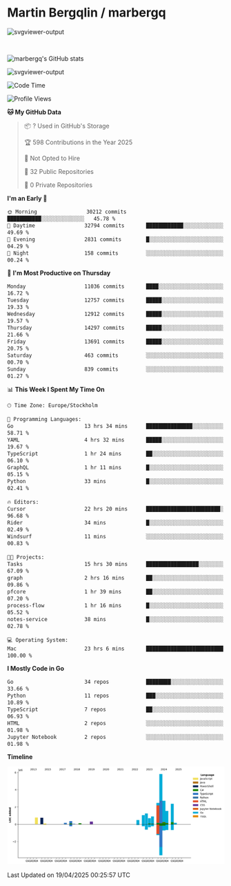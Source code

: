 # Martin Bergqlin / marbergq

![svgviewer-output](https://user-images.githubusercontent.com/2405410/206014777-22d41ecb-c24f-421d-b7d9-bba2cb5bb0de.svg)

<br>

<!--- [![Martin's Week](https://github-readme-stats.vercel.app/api/wakatime?username=marbergq&theme=dark)](https://github.com/anuraghazra/github-readme-stats) -->

![marbergq's GitHub stats](https://github-readme-stats.vercel.app/api?username=marbergq&count_private=true&show_icons=true)

![svgviewer-output](https://wakatime.com/badge/user/3f0a2069-6683-4e19-9a4a-7d21ea815067.svg)

<!--START_SECTION:waka-->
![Code Time](http://img.shields.io/badge/Code%20Time-5%2C027%20hrs%2040%20mins-blue)

![Profile Views](http://img.shields.io/badge/Profile%20Views-0-blue)

**🐱 My GitHub Data** 

> 📦 ? Used in GitHub's Storage 
 > 
> 🏆 598 Contributions in the Year 2025
 > 
> 🚫 Not Opted to Hire
 > 
> 📜 32 Public Repositories 
 > 
> 🔑 0 Private Repositories 
 > 
**I'm an Early 🐤** 

```text
🌞 Morning                30212 commits       ███████████░░░░░░░░░░░░░░   45.78 % 
🌆 Daytime                32794 commits       ████████████░░░░░░░░░░░░░   49.69 % 
🌃 Evening                2831 commits        █░░░░░░░░░░░░░░░░░░░░░░░░   04.29 % 
🌙 Night                  158 commits         ░░░░░░░░░░░░░░░░░░░░░░░░░   00.24 % 
```
📅 **I'm Most Productive on Thursday** 

```text
Monday                   11036 commits       ████░░░░░░░░░░░░░░░░░░░░░   16.72 % 
Tuesday                  12757 commits       █████░░░░░░░░░░░░░░░░░░░░   19.33 % 
Wednesday                12912 commits       █████░░░░░░░░░░░░░░░░░░░░   19.57 % 
Thursday                 14297 commits       █████░░░░░░░░░░░░░░░░░░░░   21.66 % 
Friday                   13691 commits       █████░░░░░░░░░░░░░░░░░░░░   20.75 % 
Saturday                 463 commits         ░░░░░░░░░░░░░░░░░░░░░░░░░   00.70 % 
Sunday                   839 commits         ░░░░░░░░░░░░░░░░░░░░░░░░░   01.27 % 
```


📊 **This Week I Spent My Time On** 

```text
🕑︎ Time Zone: Europe/Stockholm

💬 Programming Languages: 
Go                       13 hrs 34 mins      ███████████████░░░░░░░░░░   58.71 % 
YAML                     4 hrs 32 mins       █████░░░░░░░░░░░░░░░░░░░░   19.67 % 
TypeScript               1 hr 24 mins        ██░░░░░░░░░░░░░░░░░░░░░░░   06.10 % 
GraphQL                  1 hr 11 mins        █░░░░░░░░░░░░░░░░░░░░░░░░   05.15 % 
Python                   33 mins             █░░░░░░░░░░░░░░░░░░░░░░░░   02.41 % 

🔥 Editors: 
Cursor                   22 hrs 20 mins      ████████████████████████░   96.68 % 
Rider                    34 mins             █░░░░░░░░░░░░░░░░░░░░░░░░   02.49 % 
Windsurf                 11 mins             ░░░░░░░░░░░░░░░░░░░░░░░░░   00.83 % 

🐱‍💻 Projects: 
Tasks                    15 hrs 30 mins      █████████████████░░░░░░░░   67.09 % 
graph                    2 hrs 16 mins       ██░░░░░░░░░░░░░░░░░░░░░░░   09.86 % 
pfcore                   1 hr 39 mins        ██░░░░░░░░░░░░░░░░░░░░░░░   07.20 % 
process-flow             1 hr 16 mins        █░░░░░░░░░░░░░░░░░░░░░░░░   05.52 % 
notes-service            38 mins             █░░░░░░░░░░░░░░░░░░░░░░░░   02.78 % 

💻 Operating System: 
Mac                      23 hrs 6 mins       █████████████████████████   100.00 % 
```

**I Mostly Code in Go** 

```text
Go                       34 repos            ████████░░░░░░░░░░░░░░░░░   33.66 % 
Python                   11 repos            ███░░░░░░░░░░░░░░░░░░░░░░   10.89 % 
TypeScript               7 repos             ██░░░░░░░░░░░░░░░░░░░░░░░   06.93 % 
HTML                     2 repos             ░░░░░░░░░░░░░░░░░░░░░░░░░   01.98 % 
Jupyter Notebook         2 repos             ░░░░░░░░░░░░░░░░░░░░░░░░░   01.98 % 
```



**Timeline**

![Lines of Code chart](https://raw.githubusercontent.com/marbergq/marbergq/main/assets/bar_graph.png)


 Last Updated on 19/04/2025 00:25:57 UTC
<!--END_SECTION:waka-->
